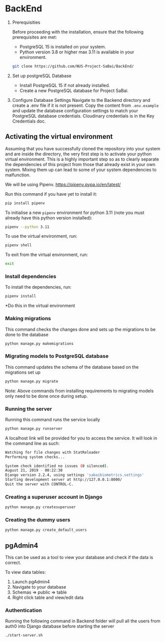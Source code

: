 # BackEnd

1. Prerequisities

   Before proceeding with the installation, ensure that the following prerequisites are met:

   - PostgreSQL 15 is installed on your system.
   - Python version 3.8 or higher max 3.11 is available in your environment.

   ```bash
   git clone https://github.com/NUS-Project-SaBai/BackEnd/
   ```

2. Set up postgreSQL Database

   - Install PostgreSQL 15 if not already installed.
   - Create a new PostgreSQL database for Project SaBai.

3. Configure Database Settings
   Navigate to the Backend directory and create a .env file if it is not present. Copy the content from `.env.example` and update the database configuration settings to match your PostgreSQL database credentials. Cloudinary credentials is in the Key Credentials doc.

## Activating the virtual environment

Assuming that you have successfully cloned the repository into your system and are inside the directory, the very first step is to activate your python virtual environment. This is a highly important step so as to clearly separate the dependencies of this project from those that already exist in your own system. Mixing them up can lead to some of your system dependencies to malfunction.

We will be using Pipenv. <https://pipenv.pypa.io/en/latest/>

Run this command if you have yet to install it:

```bash
pip install pipenv
```

To initialise a new `pipenv` environment for python 3.11 (note you must already have this python version installed):

```bash
pipenv --python 3.11
```

To use the virtual environment, run:

```bash
pipenv shell
```

To exit from the virtual environment, run:

```bash
exit
```

### Install dependencies

To install the dependencies, run:

```bash
pipenv install
```

\*Do this in the virtual environment

### Making migrations

This command checks the changes done and sets up the migrations to be done to the database

```bash
python manage.py makemigrations
```

### Migrating models to PostgreSQL database

This command updates the schema of the database based on the migrations set up

```bash
python manage.py migrate
```

Note: Above commands from installing requirements to migrating models only need to be done once during setup.

### Running the server

Running this command runs the service locally

```bash
python manage.py runserver
```

A localhost link will be provided for you to access the service. It will look in the command line as such:

```bash
Watching for file changes with StatReloader
Performing system checks...

System check identified no issues (0 silenced).
August 21, 2019 - 00:22:30
Django version 2.2.4, using settings 'sabaibiometrics.settings'
Starting development server at http://127.0.0.1:8000/
Quit the server with CONTROL-C.
```

### Creating a superuser account in Django

```bash
python manage.py createsuperuser
```

### Creating the dummy users

```bash
python manage.py create_default_users
```

## pgAdmin4

This can be used as a tool to view your database and check if the data is correct.

To view data tables:

1.  Launch pgAdmin4
2.  Navigate to your database
3.  Schemas => public => table
4.  Right click table and view/edit data

### Authentication

Running the following command in Backend folder will pull all the users from auth0 into Django database before starting the server

```bash
./start-server.sh
```
